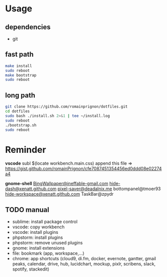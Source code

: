 # Usage

## dependencies
 - git

## fast path
```bash
make install
sudo reboot
make bootstrap
sudo reboot
```

## long path
```bash
git clone https://github.com/romainprignon/dotfiles.git
cd dotfiles
sudo bash ./install.sh 2>&1 | tee ~/install.log
sudo reboot
./bootstrap.sh
sudo reboot
```

# Reminder

**vscode**
subl $(locate workbench.main.css)
append this file => https://gist.github.com/romainPrignon/cfe7087451354456ed0ddd08e02274a4

**gnome-shell**
BingWallpaper@ineffable-gmail.com  hide-dash@xenatt.github.com       pixel-saver@deadalnix.me
bottompanel@tmoer93                hide-workspace@xenatt.github.com  TaskBar@zpydr

## TODO manual
- sublime: install package control
- vscode: copy workbench
- vscode: install plugins
- phpstorm: install plugins
- phpstorm: remove unused plugins
- gnome: install extensions
- file: bookmark (app, workspace,...)
- chrome: app shortcuts (cloud9, di.fm, docker, evernote, gantter, gmail peaks, calendar, drive, hub, lucidchart, mockup, pixlr, scribens, slack, spotify, stackedit)
